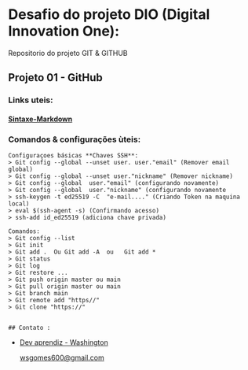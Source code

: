 # Desafio do projeto DIO  (Digital Innovation One):
  Repositorio do projeto GIT & GITHUB
## Projeto 01 - GitHub

### Links uteis: 
  #### [Sintaxe-Markdown](https://www.markdownguide.org/basic-syntax/)

### Comandos & configurações ùteis:
   
    Configuraçoes básicas **Chaves SSH**:
    > Git config --global --unset user. user."email" (Remover email global)
    > Git config --global --unset user."nickname" (Remover nickname)
    > Git config --global  user."email" (configurando novamente)
    > Git config --global  user."nickname" (configurando novamente
    > ssh-keygen -t ed25519 -C  "e-mail...." (Criando Token na maquina local)
    > eval $(ssh-agent -s) (Confirmando acesso)
    > ssh-add id_ed25519 (adiciona chave privada)
    
    Comandos:
    > Git config --list
    > Git init
    > Git add .  Ou Git add -A  ou   Git add *
    > Git status
    > Git log
    > Git restore ...
    > Git push origin master ou main
    > Git pull origin master ou main
    > Git branch main
    > Git remote add "https//"
    > Git clone "https://"
    
    
    ## Contato :
- [Dev aprendiz - Washington](https://www.github.com/washingtongomes)

    wsgomes600@gmail.com



